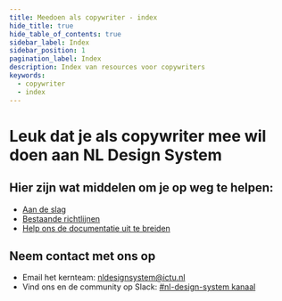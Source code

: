 ```yaml
---
title: Meedoen als copywriter - index
hide_title: true
hide_table_of_contents: true
sidebar_label: Index
sidebar_position: 1
pagination_label: Index
description: Index van resources voor copywriters
keywords:
  - copywriter
  - index
---
```


# Leuk dat je als copywriter mee wil doen aan NL Design System

## Hier zijn wat middelen om je op weg te helpen:

- [Aan de slag](02-aan-de-slag.md)
- [Bestaande richtlijnen](03-richtlijnen/tekst-en-taalgebruik.md)
- [Help ons de documentatie uit te breiden](04-bijdrage-leveren.md)

## Neem contact met ons op

<!-- KLOPT DIT E-MAIL ADRESS? -->
- Email het kernteam: [nldesignsystem@ictu.nl](mailto:nldesignsystem@ictu.nl)
- Vind ons en de community op Slack: [#nl-design-system kanaal](https://praatmee.codefor.nl)
